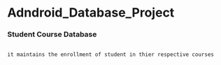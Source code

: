 # Adndroid_Database_Project


### Student Course Database
```

it maintains the enrollment of student in thier respective courses


```
